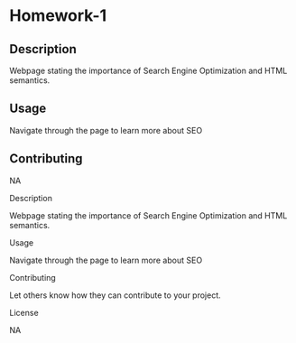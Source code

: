 # Homework-1

## Description
Webpage stating the importance of Search Engine Optimization and HTML semantics.

## Usage

Navigate through the page to learn more about SEO

## Contributing
NA

Description

Webpage stating the importance of Search Engine Optimization and HTML semantics.

Usage

Navigate through the page to learn more about SEO

Contributing

Let others know how they can contribute to your project.


License

NA

